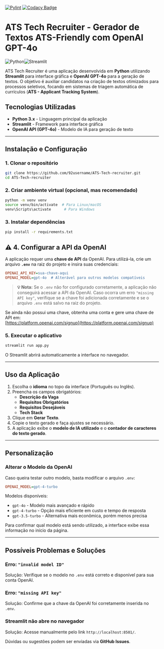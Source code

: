 [![Pylint](https://github.com/92username/ATS-Tech-recruiter/actions/workflows/pylint.yml/badge.svg)](https://github.com/92username/ATS-Tech-recruiter/actions/workflows/pylint.yml) [![Codacy Badge](https://app.codacy.com/project/badge/Grade/5af46814f5704138a7066c1d23abf174)](https://app.codacy.com/gh/92username/ATS-Tech-recruiter/dashboard?utm_source=gh&utm_medium=referral&utm_content=&utm_campaign=Badge_grade)
# ATS Tech Recruiter - Gerador de Textos ATS-Friendly com OpenAI GPT-4o

![Python](https://img.shields.io/badge/-Python-3776AB?style=for-the-badge&logo=python&logoColor=white)![Streamlit](https://img.shields.io/badge/Streamlit-%23FE4B4B.svg?style=for-the-badge&logo=streamlit&logoColor=white)

ATS Tech Recruiter é uma aplicação desenvolvida em **Python** utilizando **Streamlit** para interface gráfica e **OpenAI GPT-4o** para a geração de textos. O objetivo é auxiliar candidatos na criação de textos otimizados para processos seletivos, focando em sistemas de triagem automática de currículos (**ATS - Applicant Tracking System**).

## Tecnologias Utilizadas

- **Python 3.x** - Linguagem principal da aplicação
- **Streamlit** - Framework para interface gráfica
- **OpenAI API (GPT-4o)** - Modelo de IA para geração de texto

---

## Instalação e Configuração

### 1. Clonar o repositório

```bash
git clone https://github.com/92username/ATS-Tech-recruiter.git
cd ATS-Tech-recruiter
```

### 2. Criar ambiente virtual (opcional, mas recomendado)

```bash
python -m venv venv
source venv/bin/activate  # Para Linux/macOS
venv\Scripts\activate      # Para Windows
```

### 3. Instalar dependências

```bash
pip install -r requirements.txt
```

## ⚠️ 4. Configurar a API da OpenAI

A aplicação requer uma **chave de API** da OpenAI. Para utilizá-la, crie um arquivo **`.env`** na raiz do projeto e insira suas credenciais:

```ini
OPENAI_API_KEY=sua-chave-aqui
OPENAI_MODEL=gpt-4o  # Alterável para outros modelos compatíveis
```

> **💡 Nota:** Se o `.env` não for configurado corretamente, a aplicação não conseguirá acessar a API da OpenAI. Caso ocorra um erro `"missing API key"`, verifique se a chave foi adicionada corretamente e se o arquivo `.env` está salvo na raiz do projeto.

Se ainda não possui uma chave, obtenha uma conta e gere uma chave de API em:  
[https://platform.openai.com/signup](https://platform.openai.com/signup)

### 5. Executar o aplicativo

```bash
streamlit run app.py
```
O Streamlit abrirá automaticamente a interface no navegador.

---

## Uso da Aplicação

1. Escolha o **idioma** no topo da interface (Português ou Inglês).
2. Preencha os campos obrigatórios:
   - **Descrição da Vaga**
   - **Requisitos Obrigatórios**
   - **Requisitos Desejáveis**
   - **Tech Stack**
3. Clique em **Gerar Texto**.
4. Copie o texto gerado e faça ajustes se necessário.
5. A aplicação exibe o **modelo de IA utilizado** e o **contador de caracteres do texto gerado**.

---

## Personalização

### Alterar o Modelo da OpenAI

Caso queira testar outro modelo, basta modificar o arquivo `.env`:
```ini
OPENAI_MODEL=gpt-4-turbo
```
Modelos disponíveis:
- `gpt-4o` - Modelo mais avançado e rápido
- `gpt-4-turbo` - Opção mais eficiente em custo e tempo de resposta
- `gpt-3.5-turbo` - Alternativa mais econômica, porém menos precisa

Para confirmar qual modelo está sendo utilizado, a interface exibe essa informação no início da página.

---

## Possíveis Problemas e Soluções

### Erro: `"invalid model ID"`
Solução: Verifique se o modelo no `.env` está correto e disponível para sua conta OpenAI.

### Erro: `"missing API key"`
Solução: Confirme que a chave da OpenAI foi corretamente inserida no `.env`.

### Streamlit não abre no navegador
Solução: Acesse manualmente pelo link `http://localhost:8501/`.
  
Dúvidas ou sugestões podem ser enviadas via **GitHub Issues**.
